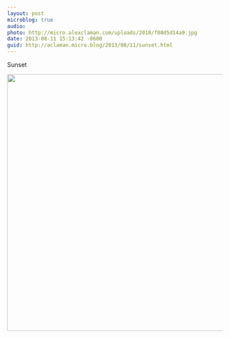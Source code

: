 ```yaml
---
layout: post
microblog: true
audio: 
photo: http://micro.alexclaman.com/uploads/2018/f80d5d14a9.jpg
date: 2013-08-11 15:13:42 -0600
guid: http://aclaman.micro.blog/2013/08/11/sunset.html
---
```

Sunset

<img src="http://micro.alexclaman.com/uploads/2018/f80d5d14a9.jpg" width="600" height="600" />
